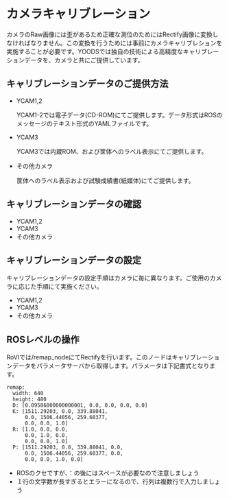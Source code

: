 # カメラキャリブレーション

カメラのRaw画像には歪があるため正確な測位のためにはRectify画像に変換しなければなりません。この変換を行うためには事前にカメラキャリブレションを実施することが必要です。YOODSでは独自の技術による高精度なキャリブレーションデータを、カメラと共にご提供しています。

## キャリブレーションデータのご提供方法
- YCAM1,2

	YCAM1-2では電子データ(CD-ROM)にてご提供します。データ形式はROSのメッセージのテキスト形式のYAMLファイルです。
- YCAM3

	YCAM3では内蔵ROM、および筐体へのラベル表示にてご提供します。
- その他カメラ

	筐体へのラベル表示および試験成績書(紙媒体)にてご提供します。

## キャリブレーションデータの確認
- YCAM1,2
- YCAM3
- その他カメラ

## キャリブレーションデータの設定

キャリブレーションデータの設定手順はカメラに毎に異なります。ご使用のカメラに応じた手順にて実施ください。
- YCAM1,2
- YCAM3
- その他カメラ

## ROSレベルの操作

RoVIでは/remap_nodeにてRectifyを行います。このノードはキャリブレーションデータをパラメータサーバから取得します。パラメータは下記書式となります。
~~~
remap:
  width: 640
  height: 480
  D: [0.09586000000000001, 0.0, 0.0, 0.0, 0.0]
  K: [1511.29203, 0.0, 339.88041,
      0.0, 1506.44056, 259.60377,
      0.0, 0.0, 1.0]
  R: [1.0, 0.0, 0.0,
      0.0, 1.0, 0.0,
      0.0, 0.0, 1.0]
  P: [1511.29203, 0.0, 339.88041, 0.0,
      0.0, 1506.44056, 259.60377, 0.0,
      0.0, 0.0, 1.0, 0.0]
~~~
- ROSのクセですが、：の後にはスペースが必要なので注意しましょう
- １行の文字数が長すぎるとエラーになるので、行列は複数行で入力しましょう